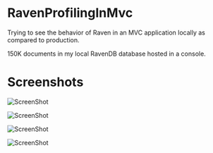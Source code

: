 RavenProfilingInMvc
===================

Trying to see the behavior of Raven in an MVC application locally as compared to production.

150K documents in my local RavenDB database hosted in a console.

Screenshots 
===============

![ScreenShot](https://raw.github.com/khalidabuhakmeh/RavenProfilingInMvc/master/images/parallel.PNG)

![ScreenShot](https://raw.github.com/khalidabuhakmeh/RavenProfilingInMvc/master/images/parallel2.PNG)

![ScreenShot](https://raw.github.com/khalidabuhakmeh/RavenProfilingInMvc/master/images/sync.PNG)

![ScreenShot](https://raw.github.com/khalidabuhakmeh/RavenProfilingInMvc/master/images/sync2.PNG)

